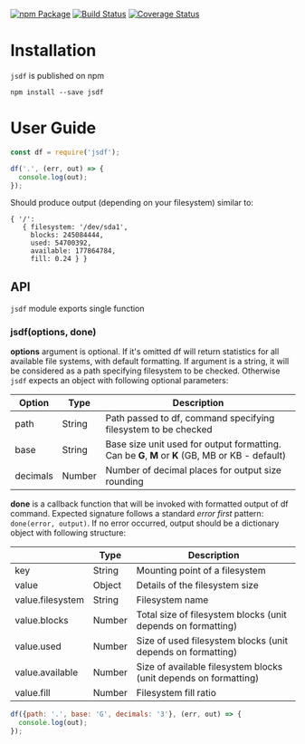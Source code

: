 [![npm Package](https://img.shields.io/npm/v/jsdf.svg?style=flat-square)](https://www.npmjs.org/package/jsdf)
[![Build Status](https://travis-ci.org/kcwiakala/jsdf.svg?branch=master)](https://travis-ci.org/kcwiakala/jsdf)
[![Coverage Status](https://coveralls.io/repos/github/kcwiakala/jsdf/badge.svg?branch=master)](https://coveralls.io/github/kcwiakala/jsdf?branch=master)

# Installation
`jsdf` is published on npm 
```shell
npm install --save jsdf
```

# User Guide

```javascript
const df = require('jsdf');

df('.', (err, out) => {
  console.log(out);
});
```
Should produce output (depending on your filesystem) similar to:
```shell
{ '/': 
   { filesystem: '/dev/sda1',
     blocks: 245084444,
     used: 54700392,
     available: 177864784,
     fill: 0.24 } }
```

## API
`jsdf` module exports single function

### jsdf(options, done)

__options__ argument is optional. If it's omitted df will return statistics for all available 
file systems, with default formatting. If argument is a string, it will be considered as a path
specifying filesystem to be checked.
Otherwise `jsdf` expects an object with following optional parameters:

| Option   | Type   | Description |
|----------|--------|-------------|
| path     | String | Path passed to df, command specifying filesystem to be checked |
| base     | String | Base size unit used for output formatting. Can be __G__, __M__ or __K__ (GB, MB or KB - default) |
| decimals | Number | Number of decimal places for output size rounding |

__done__ is a callback function that will be invoked with formatted output of df command. Expected
signature follows a standard _error first_ pattern: `done(error, output)`. If no error occurred, 
output should be a dictionary object with following structure:

|       | Type   | Description |
|-------|--------|-------------|
| key   | String | Mounting point of a filesystem |
| value | Object | Details of the filesystem size |
| value.filesystem | String | Filesystem name |
| value.blocks | Number | Total size of filesystem blocks (unit depends on formatting) |
| value.used | Number | Size of used filesystem blocks (unit depends on formatting) |
| value.available | Number | Size of available filesystem blocks (unit depends on formatting) |
| value.fill | Number | Filesystem fill ratio |

```javascript
df({path: '.', base: 'G', decimals: '3'}, (err, out) => {
  console.log(out);
});
```

